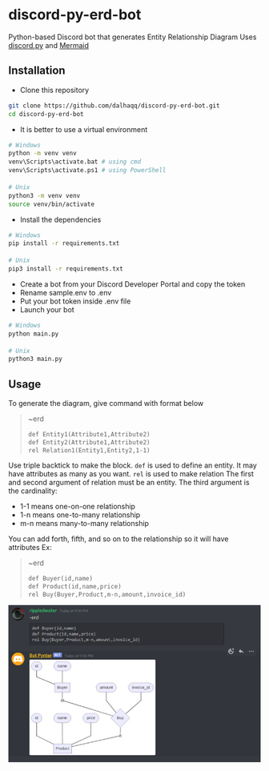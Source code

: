# discord-py-erd-bot
Python-based Discord bot that generates Entity Relationship Diagram
Uses [discord.py](https://github.com/Rapptz/discord.py) and [Mermaid](https://github.com/mermaid-js/mermaid)

## Installation

 - Clone this repository

```bash
git clone https://github.com/dalhaqq/discord-py-erd-bot.git
cd discord-py-erd-bot
```

 - It is better to use a virtual environment

```bash
# Windows
python -m venv venv
venv\Scripts\activate.bat # using cmd
venv\Scripts\activate.ps1 # using PowerShell

# Unix
python3 -m venv venv
source venv/bin/activate
```

 - Install the dependencies

```bash
# Windows
pip install -r requirements.txt

# Unix
pip3 install -r requirements.txt
```

 - Create a bot from your Discord Developer Portal and copy the token
 - Rename sample.env to .env
 - Put your bot token inside .env file
 - Launch your bot

```bash
# Windows
python main.py

# Unix
python3 main.py
```
## Usage
To generate the diagram, give command with format below

> ~erd
> ```
> def Entity1(Attribute1,Attribute2)
> def Entity2(Attribute1,Attribute2)
> rel Relation1(Entity1,Entity2,1-1)
> ```
Use triple backtick to make the block.
`def` is used to define an entity.
It may have attributes as many as you want.
`rel` is used to make relation
The first and second argument of relation must be an entity.
The third argument is the cardinality:
 - 1-1 means one-on-one relationship
 - 1-n means one-to-many relationship
 - m-n means many-to-many relationship
 
 You can add forth, fifth, and so on to the relationship so it will have attributes
 Ex:
> ~erd
> ```
> def Buyer(id,name)
> def Product(id,name,price)
> rel Buy(Buyer,Product,m-n,amount,invoice_id)
> ```

![Snapshot](https://raw.githubusercontent.com/dalhaqq/discord-py-erd-bot/main/snapshot.PNG)
